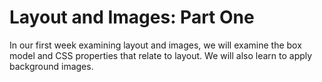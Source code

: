 # Layout and Images: Part One

In our first week examining layout and images, we will examine the box model and CSS properties that relate to layout. We will also learn to apply background images.